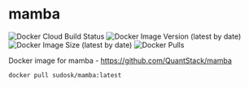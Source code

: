 # mamba

![Docker Cloud Build Status](https://img.shields.io/docker/cloud/build/sudosk/mamba)
![Docker Image Version (latest by date)](https://img.shields.io/docker/v/sudosk/mamba?sort=date)
![Docker Image Size (latest by date)](https://img.shields.io/docker/image-size/sudosk/mamba)
![Docker Pulls](https://img.shields.io/docker/pulls/sudosk/mamba)

Docker image for mamba - https://github.com/QuantStack/mamba

```
docker pull sudosk/mamba:latest
```
